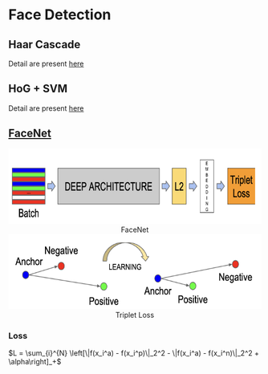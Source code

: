 # Face Detection

## Haar Cascade
Detail are present [here](ObjectDetection.md)

## HoG + SVM
Detail are present [here](ObjectDetection.md)

## [FaceNet](https://arxiv.org/pdf/1503.03832)

<div align='center'>
<img src='../assets/FaceNet.png' height=150>
<figcaption>
FaceNet
</figcaption>
</div>


<div align='center'>
<img src='../assets/TripletLoss.png' height=150>
<figcaption>
Triplet Loss
</figcaption>
</div>

### Loss
$L = \sum_{i}^{N} \left[\|f(x_i^a) - f(x_i^p)\|_2^2 - \|f(x_i^a) - f(x_i^n)\|_2^2 + \alpha\right]_+$
